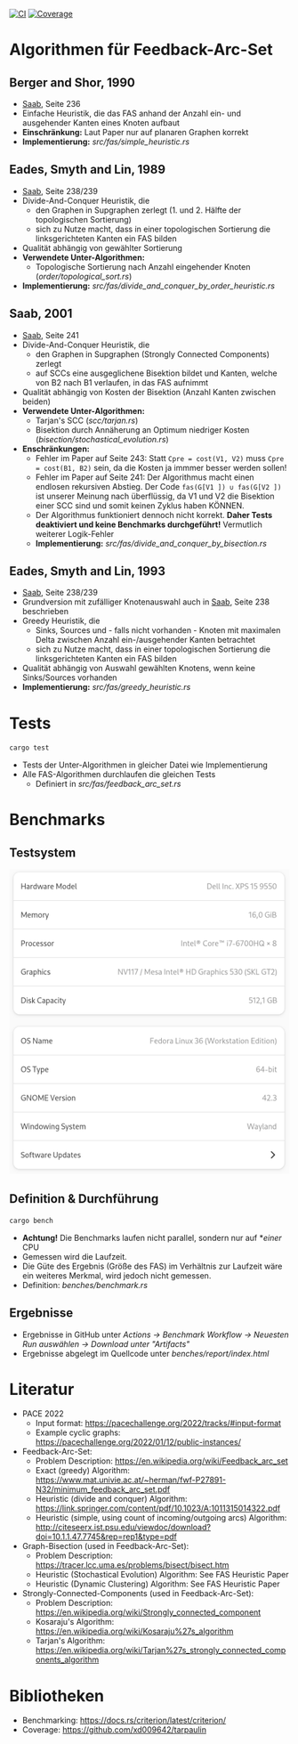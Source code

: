 [![CI](https://github.com/boerdy/graphalgorithms-feedback-arc-set/actions/workflows/rust.yml/badge.svg)](https://github.com/boerdy/graphalgorithms-feedback-arc-set/actions/workflows/rust.yml)
[![Coverage](https://github.com/boerdy/graphalgorithms-feedback-arc-set/actions/workflows/coverage.yml/badge.svg)](https://github.com/boerdy/graphalgorithms-feedback-arc-set/actions/workflows/coverage.yml)

# Algorithmen für Feedback-Arc-Set
## Berger and Shor, 1990
- [Saab](http://citeseerx.ist.psu.edu/viewdoc/download?doi=10.1.1.47.7745&rep=rep1&type=pdf), Seite 236
- Einfache Heuristik, die das FAS anhand der Anzahl ein- und ausgehender Kanten eines Knoten aufbaut
- **Einschränkung:** Laut Paper nur auf planaren Graphen korrekt
- **Implementierung:** *src/fas/simple_heuristic.rs*

## Eades, Smyth and Lin, 1989
- [Saab](http://citeseerx.ist.psu.edu/viewdoc/download?doi=10.1.1.47.7745&rep=rep1&type=pdf), Seite 238/239
- Divide-And-Conquer Heuristik, die 
  - den Graphen in Supgraphen zerlegt (1. und 2. Hälfte der topologischen Sortierung)
  - sich zu Nutze macht, dass in einer topologischen Sortierung die linksgerichteten Kanten ein FAS bilden
- Qualität abhängig von gewählter Sortierung
- **Verwendete Unter-Algorithmen:**
  - Topologische Sortierung nach Anzahl eingehender Knoten (*order/topological_sort.rs*) 
- **Implementierung:** *src/fas/divide_and_conquer_by_order_heuristic.rs*

## Saab, 2001
- [Saab](http://citeseerx.ist.psu.edu/viewdoc/download?doi=10.1.1.47.7745&rep=rep1&type=pdf), Seite 241
- Divide-And-Conquer Heuristik, die 
  - den Graphen in Supgraphen (Strongly Connected Components) zerlegt
  - auf SCCs eine ausgeglichene Bisektion bildet und Kanten, welche von B2 nach B1 verlaufen, in das FAS aufnimmt
- Qualität abhängig von Kosten der Bisektion (Anzahl Kanten zwischen beiden)
- **Verwendete Unter-Algorithmen:**
  - Tarjan's SCC (*scc/tarjan.rs*) 
  - Bisektion durch Annäherung an Optimum niedriger Kosten (*bisection/stochastical_evolution.rs*)
- **Enschränkungen:**
  - Fehler im Paper auf Seite 243: Statt ```Cpre = cost(V1, V2)``` muss ```Cpre = cost(B1, B2)``` sein, da die Kosten ja immmer besser werden sollen!
  - Fehler im Paper auf Seite 241: Der Algorithmus macht einen endlosen rekursiven Abstieg. Der Code ```fas(G[V1 ]) ∪ fas(G[V2 ])``` ist unserer Meinung nach überflüssig, da V1 und V2 die Bisektion einer SCC sind und somit keinen Zyklus haben KÖNNEN.
  - Der Algorithmus funktioniert dennoch nicht korrekt. **Daher Tests deaktiviert und keine Benchmarks durchgeführt!** Vermutlich weiterer Logik-Fehler   
  - **Implementierung:** *src/fas/divide_and_conquer_by_bisection.rs*

## Eades, Smyth and Lin, 1993
- [Saab](http://citeseerx.ist.psu.edu/viewdoc/download?doi=10.1.1.47.7745&rep=rep1&type=pdf), Seite 238/239
- Grundversion mit zufälliger Knotenauswahl auch in [Saab](http://citeseerx.ist.psu.edu/viewdoc/download?doi=10.1.1.47.7745&rep=rep1&type=pdf), Seite 238 beschrieben
- Greedy Heuristik, die 
  - Sinks, Sources und - falls nicht vorhanden - Knoten mit maximalen Delta zwischen Anzahl ein-/ausgehender Kanten betrachtet
  - sich zu Nutze macht, dass in einer topologischen Sortierung die linksgerichteten Kanten ein FAS bilden
- Qualität abhängig von Auswahl gewählten Knotens, wenn keine Sinks/Sources vorhanden
- **Implementierung:** *src/fas/greedy_heuristic.rs*

# Tests
```bash
cargo test
```
- Tests der Unter-Algorithmen in gleicher Datei wie Implementierung
- Alle FAS-Algorithmen durchlaufen die gleichen Tests
  - Definiert in *src/fas/feedback_arc_set.rs*  

# Benchmarks
## Testsystem
![Benchmark System](benches/test_system.png)

## Definition & Durchführung
```bash
cargo bench
```
- **Achtung!** Die Benchmarks laufen nicht parallel, sondern nur auf **einer* CPU
- Gemessen wird die Laufzeit.
- Die Güte des Ergebnis (Größe des FAS) im Verhältnis zur Laufzeit wäre ein weiteres Merkmal, wird jedoch nicht gemessen.
- Definition: *benches/benchmark.rs*

## Ergebnisse
- Ergebnisse in GitHub unter *Actions -> Benchmark Workflow -> Neuesten Run auswählen -> Download unter "Artifacts"*
- Ergebnisse abgelegt im Quellcode unter *benches/report/index.html*

# Literatur
- PACE 2022
  - Input format: https://pacechallenge.org/2022/tracks/#input-format
  - Example cyclic graphs: https://pacechallenge.org/2022/01/12/public-instances/
- Feedback-Arc-Set:
  - Problem Description: https://en.wikipedia.org/wiki/Feedback_arc_set
  - Exact (greedy) Algorithm: https://www.mat.univie.ac.at/~herman/fwf-P27891-N32/minimum_feedback_arc_set.pdf
  - Heuristic (divide and conquer) Algorithm: https://link.springer.com/content/pdf/10.1023/A:1011315014322.pdf
  - Heuristic (simple, using count of incoming/outgoing arcs) Algorithm: http://citeseerx.ist.psu.edu/viewdoc/download?doi=10.1.1.47.7745&rep=rep1&type=pdf
- Graph-Bisection (used in Feedback-Arc-Set):
  - Problem Description: https://tracer.lcc.uma.es/problems/bisect/bisect.htm
  - Heuristic (Stochastical Evolution) Algorithm: See FAS Heuristic Paper
  - Heuristic (Dynamic Clustering) Algorithm: See FAS Heuristic Paper
- Strongly-Connected-Components (used in Feedback-Arc-Set):
  - Problem Description: https://en.wikipedia.org/wiki/Strongly_connected_component
  - Kosaraju's Algorithm: https://en.wikipedia.org/wiki/Kosaraju%27s_algorithm
  - Tarjan's Algorithm: https://en.wikipedia.org/wiki/Tarjan%27s_strongly_connected_components_algorithm

# Bibliotheken
- Benchmarking: https://docs.rs/criterion/latest/criterion/
- Coverage: https://github.com/xd009642/tarpaulin

